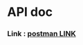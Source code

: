<h1>API doc</h1>
<h3>Link : <a href="https://web.postman.co/workspace/984db665-22c4-470e-852d-c7cd47e62fec/collection/39815257-e032d4cd-b5be-4746-9595-81a9801fe433" />postman LINK</h3>
